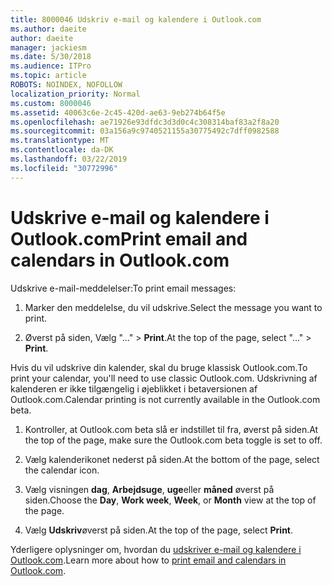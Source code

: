 ```yaml
---
title: 8000046 Udskriv e-mail og kalendere i Outlook.com
ms.author: daeite
author: daeite
manager: jackiesm
ms.date: 5/30/2018
ms.audience: ITPro
ms.topic: article
ROBOTS: NOINDEX, NOFOLLOW
localization_priority: Normal
ms.custom: 8000046
ms.assetid: 40063c6e-2c45-420d-ae63-9eb274b64f5e
ms.openlocfilehash: ae71926e93dfdc3d3d0c4c308314baf83a2f8a20
ms.sourcegitcommit: 03a156a9c9740521155a30775492c7dff0982588
ms.translationtype: MT
ms.contentlocale: da-DK
ms.lasthandoff: 03/22/2019
ms.locfileid: "30772996"
---
```

# <a name="print-email-and-calendars-in-outlookcom"></a><span data-ttu-id="46776-102">Udskrive e-mail og kalendere i Outlook.com</span><span class="sxs-lookup"><span data-stu-id="46776-102">Print email and calendars in Outlook.com</span></span>

<span data-ttu-id="46776-103">Udskrive e-mail-meddelelser:</span><span class="sxs-lookup"><span data-stu-id="46776-103">To print email messages:</span></span>
  
1. <span data-ttu-id="46776-104">Marker den meddelelse, du vil udskrive.</span><span class="sxs-lookup"><span data-stu-id="46776-104">Select the message you want to print.</span></span>
    
2. <span data-ttu-id="46776-105">Øverst på siden, Vælg "..." \> **Print**.</span><span class="sxs-lookup"><span data-stu-id="46776-105">At the top of the page, select "..." \> **Print**.</span></span> 
    
<span data-ttu-id="46776-106">Hvis du vil udskrive din kalender, skal du bruge klassisk Outlook.com.</span><span class="sxs-lookup"><span data-stu-id="46776-106">To print your calendar, you'll need to use classic Outlook.com.</span></span> <span data-ttu-id="46776-107">Udskrivning af kalenderen er ikke tilgængelig i øjeblikket i betaversionen af Outlook.com.</span><span class="sxs-lookup"><span data-stu-id="46776-107">Calendar printing is not currently available in the Outlook.com beta.</span></span>
  
1. <span data-ttu-id="46776-108">Kontroller, at Outlook.com beta slå er indstillet til fra, øverst på siden.</span><span class="sxs-lookup"><span data-stu-id="46776-108">At the top of the page, make sure the Outlook.com beta toggle is set to off.</span></span>
    
2. <span data-ttu-id="46776-109">Vælg kalenderikonet nederst på siden.</span><span class="sxs-lookup"><span data-stu-id="46776-109">At the bottom of the page, select the calendar icon.</span></span>
    
3. <span data-ttu-id="46776-110">Vælg visningen **dag**, **Arbejdsuge**, **uge**eller **måned** øverst på siden.</span><span class="sxs-lookup"><span data-stu-id="46776-110">Choose the **Day**, **Work week**, **Week**, or **Month** view at the top of the page.</span></span> 
    
4. <span data-ttu-id="46776-111">Vælg **Udskriv**øverst på siden.</span><span class="sxs-lookup"><span data-stu-id="46776-111">At the top of the page, select **Print**.</span></span> 
    
<span data-ttu-id="46776-112">Yderligere oplysninger om, hvordan du [udskriver e-mail og kalendere i Outlook.com](https://go.microsoft.com/fwlink/p/?linkid=2001208&amp;clcid=0x409).</span><span class="sxs-lookup"><span data-stu-id="46776-112">Learn more about how to [print email and calendars in Outlook.com](https://go.microsoft.com/fwlink/p/?linkid=2001208&amp;clcid=0x409).</span></span>
  

